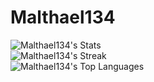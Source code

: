 #  Malthael134

<p align="center">

  ![Malthael134's Stats](https://github-readme-stats.vercel.app/api?username=Malthael134&theme=midnight-purple&show_icons=true&hide_border=true&count_private=true)<br>
  ![Malthael134's Streak](https://github-readme-streak-stats.herokuapp.com/?user=Malthael134&theme=midnight-purple&hide_border=true)<br>
  ![Malthael134's Top Languages](https://github-readme-stats.vercel.app/api/top-langs/?username=Malthael134&theme=midnight-purple&show_icons=true&hide_border=true&layout=compact)<br>

</p>

<!-- https://github-readme-stats.vercel.app/ -->

<!--
- [**Golang**](https://go.dev/)
- **Javascript**
  - [JSDoc](https://jsdoc.app/)
  - [Typescript](https://www.typescriptlang.org/)
  - [Svelte](https://svelte.dev/)
- [**Docker**](https://docker.com/)
- [**Podman**](https://podman.io/)
- [**Kubernetes**](https://kubernetes.io/)
- [**Traefik**](https://traefik.io/)
-->
